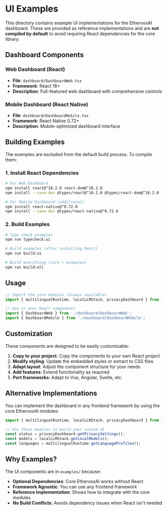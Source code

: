 # UI Examples

This directory contains example UI implementations for the EthervoxAI dashboard. These are provided as reference implementations and are **not compiled by default** to avoid requiring React dependencies for the core library.

## Dashboard Components

### Web Dashboard (React)
- **File**: `dashboard/DashboardWeb.tsx`
- **Framework**: React 18+
- **Description**: Full-featured web dashboard with comprehensive controls

### Mobile Dashboard (React Native)
- **File**: `dashboard/DashboardMobile.tsx` 
- **Framework**: React Native 0.72+
- **Description**: Mobile-optimized dashboard interface

## Building Examples

The examples are excluded from the default build process. To compile them:

### 1. Install React Dependencies
```bash
# For Web Dashboard
npm install react@^18.2.0 react-dom@^18.2.0
npm install --save-dev @types/react@^18.2.0 @types/react-dom@^18.2.0

# For Mobile Dashboard (additional)
npm install react-native@^0.72.0
npm install --save-dev @types/react-native@^0.72.0
```

### 2. Build Examples
```bash
# Type check examples
npm run typecheck:ui

# Build examples (after installing React)
npm run build:ui

# Build everything (core + examples)
npm run build:all
```

## Usage

```typescript
// Import the core modules (always available)
import { multilingualRuntime, localLLMStack, privacyDashboard } from '../../../modules';

// Use in your React components
import { DashboardWeb } from './dashboard/DashboardWeb';
import { DashboardMobile } from './dashboard/DashboardMobile';
```

## Customization

These components are designed to be easily customizable:

1. **Copy to your project**: Copy the components to your own React project
2. **Modify styling**: Update the embedded styles or extract to CSS files
3. **Adapt layout**: Adjust the component structure for your needs
4. **Add features**: Extend functionality as required
5. **Port frameworks**: Adapt to Vue, Angular, Svelte, etc.

## Alternative Implementations

You can implement the dashboard in any frontend framework by using the core EthervoxAI modules:

```typescript
import { multilingualRuntime, localLLMStack, privacyDashboard } from '../../modules';

// Use these modules to build your custom UI
const status = privacyDashboard.getPrivacySettings();
const models = localLLMStack.getLocalModels();
const languages = multilingualRuntime.getLanguageProfiles();
```

## Why Examples?

The UI components are in `examples/` because:
- **Optional Dependencies**: Core EthervoxAI works without React
- **Framework Agnostic**: You can use any frontend framework
- **Reference Implementation**: Shows how to integrate with the core modules
- **No Build Conflicts**: Avoids dependency issues when React isn't needed
